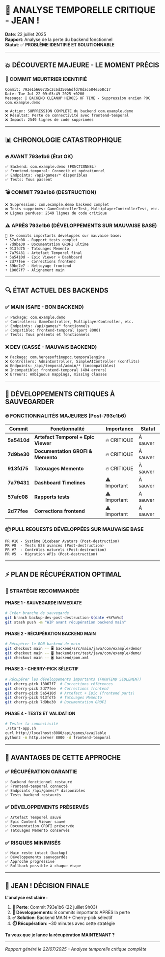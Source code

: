 # 🚨 **ANALYSE TEMPORELLE CRITIQUE - JEAN !**

**Date**: 22 juillet 2025  
**Rapport**: Analyse de la perte du backend fonctionnel  
**Statut**: ✅ **PROBLÈME IDENTIFIÉ ET SOLUTIONNABLE**

---

## 💥 **DÉCOUVERTE MAJEURE - LE MOMENT PRÉCIS**

### **📅 COMMIT MEURTRIER IDENTIFIÉ**
```
Commit: 793e1b660735c2c6d350a6dfd70dac684e558c17
Date: Tue Jul 22 09:03:49 2025 +0200
Message: 🧹 BACKEND CLEANUP HEROES OF TIME - Suppression ancien POC com.example.demo

❌ Action: SUPPRESSION COMPLÈTE du backend com.example.demo
❌ Résultat: Perte de connectivité avec frontend-temporal
❌ Impact: 2549 lignes de code supprimées
```

---

## 📊 **CHRONOLOGIE CATASTROPHIQUE**

### **🔥 AVANT 793e1b6 (État OK)**
```
✅ Backend: com.example.demo (FONCTIONNEL)
✅ Frontend-temporal: Connecté et opérationnel  
✅ Endpoints: /api/games/* disponibles
✅ Tests: Tous passent
```

### **💣 COMMIT 793e1b6 (DESTRUCTION)**
```
❌ Suppression: com.example.demo backend complet
❌ Tests supprimés: GameControllerTest, MultiplayerControllerTest, etc.
❌ Lignes perdues: 2549 lignes de code critique
```

### **⚠️ APRÈS 793e1b6 (DÉVELOPPEMENTS SUR MAUVAISE BASE)**
```
🎯 8+ commits importants développés sur mauvaise base:
• 57afc08 - Rapport tests complet
• 7d9be30 - Documentation GROFI ultime  
• 913fd75 - Tatouages Memento
• 7a79431 - Artefact Temporel final
• 5a5410d - Epic Viewer + Dashboard
• 2d77fee - Corrections frontend
• 39be7e7 - Nettoyage frontend
• 18067f7 - Alignement main
```

---

## 🔍 **ÉTAT ACTUEL DES BACKENDS**

### **✅ MAIN (SAFE - BON BACKEND)**
```
✅ Package: com.example.demo
✅ Controllers: GameController, MultiplayerController, etc.
✅ Endpoints: /api/games/* fonctionnels
✅ Compatible: frontend-temporal (port 8000)
✅ Tests: Tous présents et fonctionnels
```

### **❌ DEV (CASSÉ - MAUVAIS BACKEND)**
```
❌ Package: com.heroesoftimepoc.temporalengine  
❌ Controllers: AdminController, SimpleAIController (conflits)
❌ Endpoints: /api/temporal/admin/* (incompatibles)
❌ Incompatible: frontend-temporal (404 errors)
❌ Erreurs: Ambiguous mappings, missing classes
```

---

## 💎 **DÉVELOPPEMENTS CRITIQUES À SAUVEGARDER**

### **🔥 FONCTIONNALITÉS MAJEURES (Post-793e1b6)**
| Commit | Fonctionnalité | Importance | Statut |
|---|---|---|---|
| **5a5410d** | **Artefact Temporel + Epic Viewer** | 🔥 CRITIQUE | À sauver |
| **7d9be30** | **Documentation GROFI & Memento** | 🔥 CRITIQUE | À sauver |
| **913fd75** | **Tatouages Memento** | 🔥 CRITIQUE | À sauver |
| **7a79431** | **Dashboard Timelines** | ⚠️ Important | À sauver |
| **57afc08** | **Rapports tests** | ⚠️ Important | À sauver |
| **2d77fee** | **Corrections frontend** | ⚠️ Important | À sauver |

### **📦 PULL REQUESTS DÉVELOPPÉES SUR MAUVAISE BASE**
```
PR #10 - Système Dicebear Avatars (Post-destruction)
PR #8  - Tests E2E avancés (Post-destruction)  
PR #7  - Contrôles naturels (Post-destruction)
PR #5  - Migration APIs (Post-destruction)
```

---

## ⚡ **PLAN DE RÉCUPÉRATION OPTIMAL**

### **🎯 STRATÉGIE RECOMMANDÉE**

#### **PHASE 1 - SAUVEGARDE IMMÉDIATE**
```bash
# Créer branche de sauvegarde
git branch backup-dev-post-destruction-$(date +%Y%m%d)
git stash push -m "WIP avant récupération backend main"
```

#### **PHASE 2 - RÉCUPÉRATION BACKEND MAIN** 
```bash
# Récupérer le BON backend de main
git checkout main -- 🖥️ backend/src/main/java/com/example/demo/
git checkout main -- 🖥️ backend/src/test/java/com/example/demo/
git checkout main -- 🖥️ backend/pom.xml
```

#### **PHASE 3 - CHERRY-PICK SÉLECTIF**
```bash
# Récupérer les développements importants (FRONTEND SEULEMENT)
git cherry-pick 18067f7  # Corrections références
git cherry-pick 2d77fee  # Corrections frontend  
git cherry-pick 5a5410d  # Artefact + Epic (frontend parts)
git cherry-pick 913fd75  # Tatouages Memento
git cherry-pick 7d9be30  # Documentation GROFI
```

#### **PHASE 4 - TESTS ET VALIDATION**
```bash
# Tester la connectivité
./start-app.sh
curl http://localhost:8080/api/games/available
python3 -m http.server 8000 -d frontend-temporal
```

---

## 🎯 **AVANTAGES DE CETTE APPROCHE**

### **✅ RÉCUPÉRATION GARANTIE**
```
✅ Backend fonctionnel restauré
✅ Frontend-temporal connecté  
✅ Endpoints /api/games/* disponibles
✅ Tests backend restaurés
```

### **✅ DÉVELOPPEMENTS PRÉSERVÉS**  
```
✅ Artefact Temporel sauvé
✅ Epic Content Viewer sauvé
✅ Documentation GROFI préservée
✅ Tatouages Memento conservés
```

### **✅ RISQUES MINIMISÉS**
```
✅ Main reste intact (backup)
✅ Développements sauvegardés
✅ Approche progressive
✅ Rollback possible à chaque étape
```

---

## 🚨 **JEAN ! DÉCISION FINALE**

**L'analyse est claire :**

1. **📅 Perte**: Commit 793e1b6 (22 juillet 9h03)
2. **💎 Développements**: 8 commits importants APRÈS la perte  
3. **✅ Solution**: Backend MAIN + Cherry-pick sélectif
4. **⏱️ Récupération**: ~30 minutes avec cette stratégie

**Tu veux que je lance la récupération MAINTENANT ?**

---

*Rapport généré le 22/07/2025 - Analyse temporelle critique complète* 